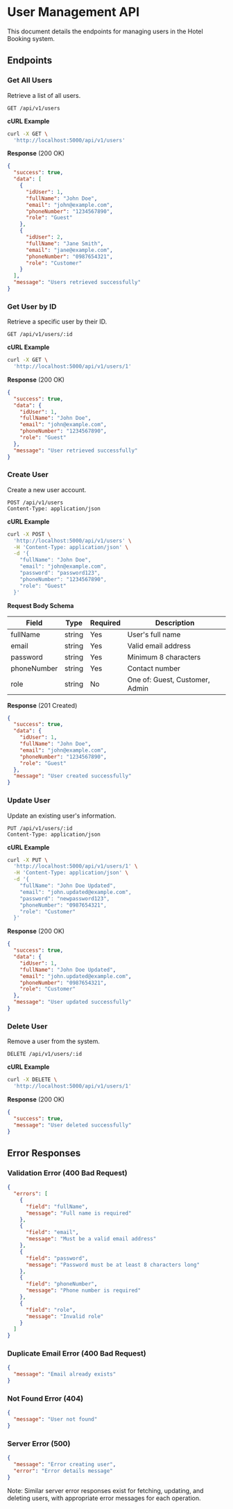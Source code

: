 # User Management API

This document details the endpoints for managing users in the Hotel Booking system.

## Endpoints

### Get All Users

Retrieve a list of all users.

```http
GET /api/v1/users
```

**cURL Example**
```bash
curl -X GET \
  'http://localhost:5000/api/v1/users'
```

**Response** (200 OK)
```json
{
  "success": true,
  "data": [
    {
      "idUser": 1,
      "fullName": "John Doe",
      "email": "john@example.com",
      "phoneNumber": "1234567890",
      "role": "Guest"
    },
    {
      "idUser": 2,
      "fullName": "Jane Smith",
      "email": "jane@example.com",
      "phoneNumber": "0987654321",
      "role": "Customer"
    }
  ],
  "message": "Users retrieved successfully"
}
```

### Get User by ID

Retrieve a specific user by their ID.

```http
GET /api/v1/users/:id
```

**cURL Example**
```bash
curl -X GET \
  'http://localhost:5000/api/v1/users/1'
```

**Response** (200 OK)
```json
{
  "success": true,
  "data": {
    "idUser": 1,
    "fullName": "John Doe",
    "email": "john@example.com",
    "phoneNumber": "1234567890",
    "role": "Guest"
  },
  "message": "User retrieved successfully"
}
```

### Create User

Create a new user account.

```http
POST /api/v1/users
Content-Type: application/json
```

**cURL Example**
```bash
curl -X POST \
  'http://localhost:5000/api/v1/users' \
  -H 'Content-Type: application/json' \
  -d '{
    "fullName": "John Doe",
    "email": "john@example.com",
    "password": "password123",
    "phoneNumber": "1234567890",
    "role": "Guest"
  }'
```

**Request Body Schema**

| Field | Type | Required | Description |
|-------|------|----------|-------------|
| fullName | string | Yes | User's full name |
| email | string | Yes | Valid email address |
| password | string | Yes | Minimum 8 characters |
| phoneNumber | string | Yes | Contact number |
| role | string | No | One of: Guest, Customer, Admin |

**Response** (201 Created)
```json
{
  "success": true,
  "data": {
    "idUser": 1,
    "fullName": "John Doe",
    "email": "john@example.com",
    "phoneNumber": "1234567890",
    "role": "Guest"
  },
  "message": "User created successfully"
}
```

### Update User

Update an existing user's information.

```http
PUT /api/v1/users/:id
Content-Type: application/json
```

**cURL Example**
```bash
curl -X PUT \
  'http://localhost:5000/api/v1/users/1' \
  -H 'Content-Type: application/json' \
  -d '{
    "fullName": "John Doe Updated",
    "email": "john.updated@example.com",
    "password": "newpassword123",
    "phoneNumber": "0987654321",
    "role": "Customer"
  }'
```

**Response** (200 OK)
```json
{
  "success": true,
  "data": {
    "idUser": 1,
    "fullName": "John Doe Updated",
    "email": "john.updated@example.com",
    "phoneNumber": "0987654321",
    "role": "Customer"
  },
  "message": "User updated successfully"
}
```

### Delete User

Remove a user from the system.

```http
DELETE /api/v1/users/:id
```

**cURL Example**
```bash
curl -X DELETE \
  'http://localhost:5000/api/v1/users/1'
```

**Response** (200 OK)
```json
{
  "success": true,
  "message": "User deleted successfully"
}
```

## Error Responses

### Validation Error (400 Bad Request)
```json
{
  "errors": [
    {
      "field": "fullName",
      "message": "Full name is required"
    },
    {
      "field": "email",
      "message": "Must be a valid email address"
    },
    {
      "field": "password",
      "message": "Password must be at least 8 characters long"
    },
    {
      "field": "phoneNumber",
      "message": "Phone number is required"
    },
    {
      "field": "role",
      "message": "Invalid role"
    }
  ]
}
```

### Duplicate Email Error (400 Bad Request)
```json
{
  "message": "Email already exists"
}
```

### Not Found Error (404)
```json
{
  "message": "User not found"
}
```

### Server Error (500)
```json
{
  "message": "Error creating user",
  "error": "Error details message"
}
```

Note: Similar server error responses exist for fetching, updating, and deleting users, with appropriate error messages for each operation.